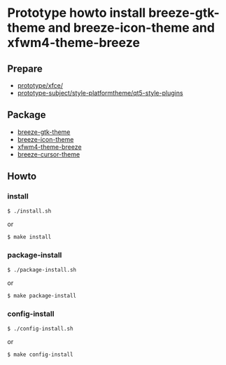 
# Prototype howto install breeze-gtk-theme and breeze-icon-theme and xfwm4-theme-breeze


## Prepare

* [prototype/xfce/](../../../../prototype/xfce/)
* [prototype-subject/style-platformtheme/qt5-style-plugins](../../../../prototype-subject/style-platformtheme/qt5-style-plugins/)


## Package

* [breeze-gtk-theme](https://packages.ubuntu.com/focal/breeze-gtk-theme)
* [breeze-icon-theme](https://packages.ubuntu.com/focal/breeze-icon-theme)
* [xfwm4-theme-breeze](https://packages.ubuntu.com/focal/xfwm4-theme-breeze)
* [breeze-cursor-theme](https://packages.ubuntu.com/focal/breeze-cursor-theme)



## Howto

### install

``` sh
$ ./install.sh
```

or

``` sh
$ make install
```


### package-install

``` sh
$ ./package-install.sh
```

or

``` sh
$ make package-install
```


### config-install

``` sh
$ ./config-install.sh
```

or

``` sh
$ make config-install
```
